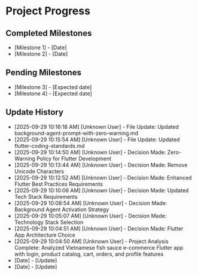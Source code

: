 # Project Progress

## Completed Milestones
- [Milestone 1] - [Date]
- [Milestone 2] - [Date]

## Pending Milestones
- [Milestone 3] - [Expected date]
- [Milestone 4] - [Expected date]

## Update History

- [2025-09-29 10:16:18 AM] [Unknown User] - File Update: Updated background-agent-prompt-with-zero-warning.md
- [2025-09-29 10:15:54 AM] [Unknown User] - File Update: Updated flutter-coding-standards.md
- [2025-09-29 10:14:50 AM] [Unknown User] - Decision Made: Zero-Warning Policy for Flutter Development
- [2025-09-29 10:13:44 AM] [Unknown User] - Decision Made: Remove Unicode Characters
- [2025-09-29 10:12:52 AM] [Unknown User] - Decision Made: Enhanced Flutter Best Practices Requirements
- [2025-09-29 10:10:06 AM] [Unknown User] - Decision Made: Updated Tech Stack Requirements
- [2025-09-29 10:08:54 AM] [Unknown User] - Decision Made: Background Agent Activation Strategy
- [2025-09-29 10:05:07 AM] [Unknown User] - Decision Made: Technology Stack Selection
- [2025-09-29 10:04:51 AM] [Unknown User] - Decision Made: Flutter App Architecture Choice
- [2025-09-29 10:04:50 AM] [Unknown User] - Project Analysis Complete: Analyzed Vietnamese fish sauce e-commerce Flutter app with login, product catalog, cart, orders, and profile features
- [Date] - [Update]
- [Date] - [Update]
